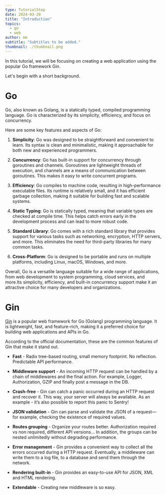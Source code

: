 ```yaml
---
type: TutorialStep
date: 2024-03-20
title: "Introduction"
topics:
  - go
  - web
author: mm
subtitle: "Subtitles to be added."
thumbnail: ./thumbnail.png
---
```


In this tutorial, we will be focusing on creating a web application using the popular Go framework Gin.

Let's begin with a short background.

# Go

Go,
also known as Golang, is a statically typed,
compiled programming language.
Go is characterized by its simplicity,
efficiency, and focus on concurrency.

Here are some key features and aspects of Go:

1. **Simplicity**: Go was designed to be straightforward and convenient to learn. Its syntax is clean and minimalistic, making it approachable for both new and experienced programmers.

2. **Concurrency**: Go has built-in support for concurrency through goroutines and channels. Goroutines are lightweight threads of execution, and channels are a means of communication between goroutines. This makes it easy to write concurrent programs.

3. **Efficiency**: Go compiles to machine code, resulting in high-performance executable files. Its runtime is relatively small, and it has efficient garbage collection, making it suitable for building fast and scalable systems.

4. **Static Typing**: Go is statically typed, meaning that variable types are checked at compile time. This helps catch errors early in the development process and can lead to more robust code.

5. **Standard Library**: Go comes with a rich standard library that provides support for various tasks such as networking, encryption, HTTP servers, and more. This eliminates the need for third-party libraries for many common tasks.

6. **Cross-Platform**: Go is designed to be portable and runs on multiple platforms, including Linux, macOS, Windows, and more.

Overall, Go is a versatile language suitable for a wide range of applications,
from web development to system programming, cloud services, and more.Its simplicity, efficiency,
and built-in concurrency support make it an attractive choice for many developers and organizations.

# Gin

[Gin](https://gin-gonic.com/) is a popular web framework for Go (Golang) programming language.
It is lightweight, fast, and feature-rich, making it a preferred choice for building web applications and APIs in Go.

According to the official documentation, these are the common features of Gin that make it stand out.

- **Fast** - Radix tree-based routing, small memory footprint. No reflection. Predictable API performance.

- **Middleware support** - An incoming HTTP request can be handled by a chain of middlewares and the final action. For example, Logger, Authorization, GZIP and finally post a message in the DB.

- **Crash-free** - Gin can catch a panic occurred during an HTTP request and recover it. This way, your server will always be available. As an example - it’s also possible to report this panic to Sentry!

- **JSON validation** - Gin can parse and validate the JSON of a request—for example, checking the existence of required values.

- **Routes grouping** - Organize your routes better. Authorization required vs non required, different API versions… In addition, the groups can be nested unlimitedly without degrading performance.

- **Error management** - Gin provides a convenient way to collect all the errors occurred during a HTTP request. Eventually, a middleware can write them to a log file, to a database and send them through the network.

- **Rendering built-in** - Gin provides an easy-to-use API for JSON, XML and HTML rendering.

- **Extendable** - Creating new middleware is so easy.
